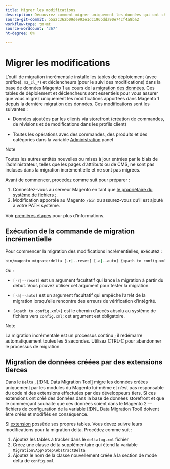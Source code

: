 ```yaml
---
title: Migrer les modifications
description: Découvrez comment migrer uniquement les données qui ont changé depuis votre dernière migration de données de Magento 1 avec le [!DNL Data Migration Tool].
source-git-commit: b5a2c362b09de993e1dc196bdda90e74cf4a8ba2
workflow-type: tm+mt
source-wordcount: '367'
ht-degree: 0%

---
```



# Migrer les modifications

L’outil de migration incrémentale installe les tables de déploiement (avec préfixe). `m2_cl_*`) et déclencheurs (pour le suivi des modifications) dans la base de données Magento 1 au cours de la [migration des données](data.md). Ces tables de déploiement et déclencheurs sont essentiels pour vous assurer que vous migrez uniquement les modifications apportées dans Magento 1 depuis la dernière migration des données. Ces modifications sont les suivantes :

* Données ajoutées par les clients via [storefront](https://glossary.magento.com/storefront) (création de commandes, de révisions et de modifications dans les profils client)

* Toutes les opérations avec des commandes, des produits et des catégories dans la variable [Administration](https://glossary.magento.com/magento-admin) panel

>[!NOTE]
>
>Toutes les autres entités nouvelles ou mises à jour entrées par le biais de l’administrateur, telles que les pages d’attributs ou de CMS, ne sont pas incluses dans la migration incrémentielle et ne sont pas migrées.


Avant de commencer, procédez comme suit pour préparer :

1. Connectez-vous au serveur Magento en tant que [le propriétaire du système de fichiers ;](https://devdocs.magento.com/guides/v2.4/install-gde/prereq/file-sys-perms-over.html).
1. Modification apportée au Magento `/bin` ou assurez-vous qu’il est ajouté à votre PATH système.

Voir [premières étapes](overview.md#first-steps) pour plus d’informations.

## Exécution de la commande de migration incrémentielle

Pour commencer la migration des modifications incrémentielles, exécutez :

```bash
bin/magento migrate:delta [-r|--reset] [-a|--auto] {<path to config.xml>}
```

Où :

* `[-r|--reset]` est un argument facultatif qui lance la migration à partir du début. Vous pouvez utiliser cet argument pour tester la migration.

* `[-a|--auto]` est un argument facultatif qui empêche l’arrêt de la migration lorsqu’elle rencontre des erreurs de vérification d’intégrité.

* `{<path to config.xml>}` est le chemin d’accès absolu au système de fichiers vers `config.xml`; cet argument est obligatoire.

>[!NOTE]
>
>La migration incrémentale est un processus continu ; il redémarre automatiquement toutes les 5 secondes. Utilisez CTRL-C pour abandonner le processus de migration.


## Migration de données créées par des extensions tierces

Dans le `Delta` , [!DNL Data Migration Tool] migre les données créées uniquement par les modules du Magento lui-même et n’est pas responsable du code ni des extensions effectuées par des développeurs tiers. Si ces extensions ont créé des données dans la base de données storefront et que le commerçant souhaite que ces données soient dans le Magento 2 — fichiers de configuration de la variable [!DNL Data Migration Tool] doivent être créés et modifiés en conséquence.

Si [extension](https://glossary.magento.com/extension) possède ses propres tables. Vous devez suivre leurs modifications pour la migration delta. Procédez comme suit :

1. Ajoutez les tables à tracker dans le `deltalog.xml` fichier
1. Créez une classe delta supplémentaire qui étend la variable `Migration\App\Step\AbstractDelta`
1. Ajoutez le nom de la classe nouvellement créée à la section de mode delta de `config.xml`

